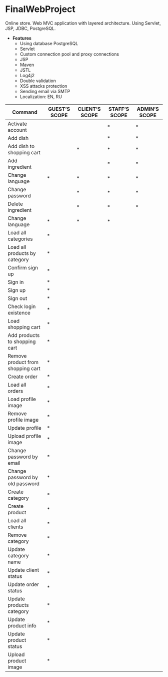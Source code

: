 # FinalWebProject
Online store. Web MVC application with layered architecture. Using Servlet, JSP, JDBC, PostgreSQL.
 * **Features**
      - Using database PostgreSQL
      - Servlet
      - Custom connection pool and proxy connections
      - JSP
      - Maven
      - JSTL
      - Log4j2
      - Double validation
      - XSS attacks protection
      - Sending email via SMTP
      - Localization: EN, RU
      
Command              | GUEST’S SCOPE | CLIENT’S SCOPE | STAFF’S SCOPE | ADMIN’S SCOPE
---------------------| --------------|----------------|---------------|---------------
Activate account     |               |                |*              |*
Add dish             |               |                |*              |*
Add dish to shopping cart|           |*               |*              |*
Add ingredient       |               |                |*              |*
Change language      | *             |*               |*              |*
Change password      |               |*               |*              |*
Delete ingredient    |               |*               |*              |*
Change language      | *             |*               |*              |
Load all categories  | *             |                |               |
Load all products by category| *     |                |               |
Confirm sign up      | *             |                |               |
Sign in              | *             |                |               |
Sign up              | *             |                |               |
Sign out             | *             |                |               |
Check login existence| *             |                |               |
Load shopping cart   | *             |                |               |
Add products to shopping cart| *     |                |               |
Remove product from shopping cart| * |                |               |
Create order         | *             |                |               |
Load all orders      | *             |                |               |
Load profile image   | *             |                |               |
Remove profile image | *             |                |               |
Update profile       | *             |                |               |
Upload profile image | *             |                |               |
Change password by email| *          |                |               |
Change password by old password| *   |                |               |
Create category      | *             |                |               |
Create product       | *             |                |               |
Load all clients     | *             |                |               |
Remove category      | *             |                |               |
Update category name | *             |                |               |
Update client status | *             |                |               |
Update order status  | *             |                |               |
Update products category| *          |                |               |
Update product info  | *             |                |               |
Update product status| *             |                |               |
Upload product image | *             |                |               |
